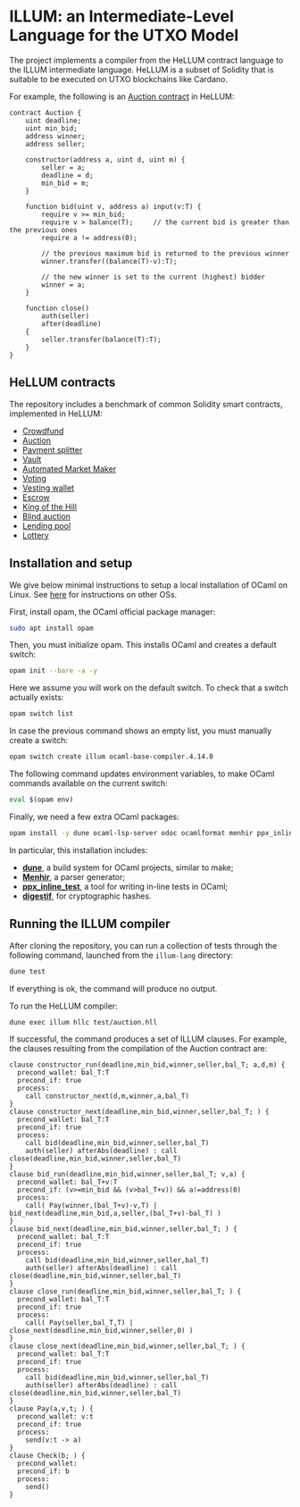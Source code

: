 # ILLUM: an Intermediate-Level Language for the UTXO Model

The project implements a compiler from the HeLLUM contract language to the ILLUM intermediate language. 
HeLLUM is a subset of Solidity that is suitable to be executed on UTXO blockchains like Cardano.

For example, the following is an [Auction contract](test/auction.hll) in HeLLUM:
```
contract Auction {
    uint deadline;
    uint min_bid;
    address winner;  
    address seller;

    constructor(address a, uint d, uint m) {
        seller = a;
        deadline = d;
        min_bid = m;
    }
    
    function bid(uint v, address a) input(v:T) {
        require v >= min_bid;
        require v > balance(T);     // the current bid is greater than the previous ones 
        require a != address(0);
        
        // the previous maximum bid is returned to the previous winner
        winner.transfer((balance(T)-v):T);
        
        // the new winner is set to the current (highest) bidder
        winner = a;
    }
        
    function close()
        auth(seller) 
        after(deadline) 
    {
        seller.transfer(balance(T):T);
    }
}
```

## HeLLUM contracts

The repository includes a benchmark of common Solidity smart contracts, implemented in HeLLUM:
- [Crowdfund](test/benchmark/crowdfund.hll)
- [Auction](test/benchmark/auction.hll)
- [Payment splitter](test/benchmark/payment_splitter.hll)
- [Vault](test/benchmark/vault.hll)
- [Automated Market Maker](test/benchmark/amm.hll)
- [Voting](test/benchmark/voting.hll)
- [Vesting wallet](test/benchmark/vesting_wallet.hll)
- [Escrow](test/benchmark/escrow.hll)
- [King of the Hill](test/benchmark/king_of_the_hill.hll)
- [Blind auction](test/benchmark/blind_auction.hll)
- [Lending pool](test/benchmark/lending_pool.hll)
- [Lottery](test/benchmark/lottery.hll)

## Installation and setup

We give below minimal instructions to setup a local installation of OCaml on Linux.
See [here](https://ocaml.org/docs/up-and-running) for instructions on other OSs.

First, install opam, the OCaml official package manager:
```bash
sudo apt install opam
```
Then, you must initialize opam. This installs OCaml and creates a default switch:
```bash
opam init --bare -a -y
```
Here we assume you will work on the default switch. To check that a switch actually exists:
```bash
opam switch list
```
In case the previous command shows an empty list, you must manually create a switch:
```bash
opam switch create illum ocaml-base-compiler.4.14.0
```

The following command updates environment variables, to make OCaml commands available on the current switch:
```bash
eval $(opam env)
```

Finally, we need a few extra OCaml packages:
```bash
opam install -y dune ocaml-lsp-server odoc ocamlformat menhir ppx_inline_test digestif
```
In particular, this installation includes:
- [**dune**](https://dune.readthedocs.io/), a build system for OCaml projects, similar to make;
- [**Menhir**](http://gallium.inria.fr/~fpottier/menhir/), a parser generator;
- [**ppx_inline_test**](https://github.com/janestreet/ppx_inline_test), a tool for writing in-line tests in OCaml;
- [**digestif**](https://github.com/mirage/digestif), for cryptographic hashes. 

## Running the ILLUM compiler

After cloning the repository, you can run a collection of tests through the following command, launched from the `illum-lang` directory:
```bash
dune test 
```
If everything is ok, the command will produce no output.

To run the HeLLUM compiler:
```
dune exec illum hllc test/auction.hll
```
If successful, the command produces a set of ILLUM clauses.
For example, the clauses resulting from the compilation of the Auction contract are:
```
clause constructor_run(deadline,min_bid,winner,seller,bal_T; a,d,m) {
  precond_wallet: bal_T:T
  precond_if: true
  process: 
    call constructor_next(d,m,winner,a,bal_T)
}
clause constructor_next(deadline,min_bid,winner,seller,bal_T; ) {
  precond_wallet: bal_T:T
  precond_if: true
  process: 
    call bid(deadline,min_bid,winner,seller,bal_T)
    auth(seller) afterAbs(deadline) : call close(deadline,min_bid,winner,seller,bal_T)
}
clause bid_run(deadline,min_bid,winner,seller,bal_T; v,a) {
  precond_wallet: bal_T+v:T
  precond_if: (v>=min_bid && (v>bal_T+v)) && a!=address(0)
  process: 
    call( Pay(winner,(bal_T+v)-v,T) | bid_next(deadline,min_bid,a,seller,(bal_T+v)-bal_T) )
}
clause bid_next(deadline,min_bid,winner,seller,bal_T; ) {
  precond_wallet: bal_T:T
  precond_if: true
  process: 
    call bid(deadline,min_bid,winner,seller,bal_T)
    auth(seller) afterAbs(deadline) : call close(deadline,min_bid,winner,seller,bal_T)
}
clause close_run(deadline,min_bid,winner,seller,bal_T; ) {
  precond_wallet: bal_T:T
  precond_if: true
  process: 
    call( Pay(seller,bal_T,T) | close_next(deadline,min_bid,winner,seller,0) )
}
clause close_next(deadline,min_bid,winner,seller,bal_T; ) {
  precond_wallet: bal_T:T
  precond_if: true
  process: 
    call bid(deadline,min_bid,winner,seller,bal_T)
    auth(seller) afterAbs(deadline) : call close(deadline,min_bid,winner,seller,bal_T)
}
clause Pay(a,v,t; ) {
  precond_wallet: v:t
  precond_if: true
  process: 
    send(v:t -> a)
}
clause Check(b; ) {
  precond_wallet: 
  precond_if: b
  process: 
    send()
}
```
